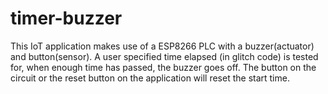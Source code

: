 # timer-buzzer
This IoT application makes use of a ESP8266 PLC with a buzzer(actuator) and button(sensor). A user specified time elapsed (in glitch code) is tested for, when enough time has passed, the buzzer goes off.  The button on the circuit or the reset button on the application will reset the start time. 
